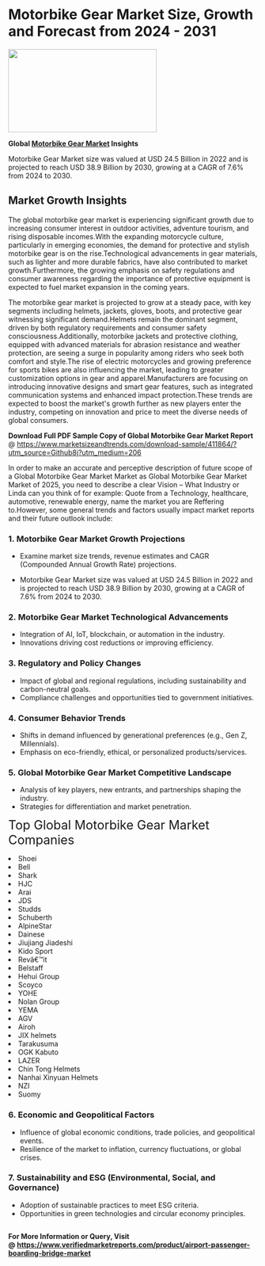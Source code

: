 <H1>Motorbike Gear Market Size, Growth and Forecast from 2024 - 2031</H1><img class="aligncenter size-medium wp-image-584254" src="https://thirdeyenews.in/wp-content/uploads/2024/09/Global-Market-Research-300x168.jpeg" alt="" width="300" height="168" /><p><strong>Global&nbsp;<a href="https://www.marketsizeandtrends.com/download-sample/411864/?utm_source=Github8j?utm_medium=206">Motorbike Gear Market</a> Insights</strong></p><p>Motorbike Gear Market size was valued at USD 24.5 Billion in 2022 and is projected to reach USD 38.9 Billion by 2030, growing at a CAGR of 7.6% from 2024 to 2030.</p><p><h2>Market Growth Insights</h2> <p>The global motorbike gear market is experiencing significant growth due to increasing consumer interest in outdoor activities, adventure tourism, and rising disposable incomes.With the expanding motorcycle culture, particularly in emerging economies, the demand for protective and stylish motorbike gear is on the rise.Technological advancements in gear materials, such as lighter and more durable fabrics, have also contributed to market growth.Furthermore, the growing emphasis on safety regulations and consumer awareness regarding the importance of protective equipment is expected to fuel market expansion in the coming years.</p> <p>The motorbike gear market is projected to grow at a steady pace, with key segments including helmets, jackets, gloves, boots, and protective gear witnessing significant demand.Helmets remain the dominant segment, driven by both regulatory requirements and consumer safety consciousness.Additionally, motorbike jackets and protective clothing, equipped with advanced materials for abrasion resistance and weather protection, are seeing a surge in popularity among riders who seek both comfort and style.The rise of electric motorcycles and growing preference for sports bikes are also influencing the market, leading to greater customization options in gear and apparel.Manufacturers are focusing on introducing innovative designs and smart gear features, such as integrated communication systems and enhanced impact protection.These trends are expected to boost the market's growth further as new players enter the industry, competing on innovation and price to meet the diverse needs of global consumers.</p> <p><span class=""><strong>Download Full PDF Sample Copy of Global Motorbike Gear Market Report</strong> @ <a href="https://www.marketsizeandtrends.com/download-sample/411864/?utm_source=Github8j?utm_medium=206" target="_blank">https://www.marketsizeandtrends.com/download-sample/411864/?utm_source=Github8j?utm_medium=206</a></span></p><p>In order to make an accurate and perceptive description of future scope of a Global&nbsp;Motorbike Gear Market Market as Global&nbsp;Motorbike Gear Market Market of 2025, you need to describe a clear Vision &ndash; What Industry or Linda can you think of for example: Quote from a Technology, healthcare, automotive, renewable energy, name the market you are Reffering to.However, some general trends and factors usually impact market reports and their future outlook include:</p><h3>1.&nbsp;<strong>Motorbike Gear Market Growth Projections</strong></h3><ul><li>Examine market size trends, revenue estimates and CAGR (Compounded Annual Growth Rate) projections.</li><li><p>Motorbike Gear Market size was valued at USD 24.5 Billion in 2022 and is projected to reach USD 38.9 Billion by 2030, growing at a CAGR of 7.6% from 2024 to 2030.</p></li></ul><h3>2.&nbsp;<strong>Motorbike Gear Market Technological Advancements</strong></h3><ul><li>Integration of AI, IoT, blockchain, or automation in the industry.</li><li>Innovations driving cost reductions or improving efficiency.</li></ul><h3>3.&nbsp;<strong>Regulatory and Policy Changes</strong></h3><ul><li>Impact of global and regional regulations, including sustainability and carbon-neutral goals.</li><li>Compliance challenges and opportunities tied to government initiatives.</li></ul><h3>4.&nbsp;<strong>Consumer Behavior Trends</strong></h3><ul><li>Shifts in demand influenced by generational preferences (e.g., Gen Z, Millennials).</li><li>Emphasis on eco-friendly, ethical, or personalized products/services.</li></ul><h3>5.&nbsp;<strong>Global Motorbike Gear Market Competitive Landscape</strong></h3><ul><li>Analysis of key players, new entrants, and partnerships shaping the industry.</li><li>Strategies for differentiation and market penetration.</li></ul><p data-pm-slice="1 1 []"><span style="color: inherit; font-family: inherit; font-size: 25px;">Top Global Motorbike Gear Market Companies</span></p><div class="" data-test-id=""><p><li>Shoei</li><li> Bell</li><li> Shark</li><li> HJC</li><li> Arai</li><li> JDS</li><li> Studds</li><li> Schuberth</li><li> AlpineStar</li><li> Dainese</li><li> Jiujiang Jiadeshi</li><li> Kido Sport</li><li> Revâ€™it</li><li> Belstaff</li><li> Hehui Group</li><li> Scoyco</li><li> YOHE</li><li> Nolan Group</li><li> YEMA</li><li> AGV</li><li> Airoh</li><li> JIX helmets</li><li> Tarakusuma</li><li> OGK Kabuto</li><li> LAZER</li><li> Chin Tong Helmets</li><li> Nanhai Xinyuan Helmets</li><li> NZI</li><li> Suomy</li></p></div><h3>6.&nbsp;<strong>Economic and Geopolitical Factors</strong></h3><ul><li>Influence of global economic conditions, trade policies, and geopolitical events.</li><li>Resilience of the market to inflation, currency fluctuations, or global crises.</li></ul><h3>7.&nbsp;<strong>Sustainability and ESG (Environmental, Social, and Governance)</strong></h3><ul><li>Adoption of sustainable practices to meet ESG criteria.</li><li>Opportunities in green technologies and circular economy principles.</li></ul><h2><strong style="font-size: 14px;">For More Information or Query, Visit @&nbsp;</strong><a style="background-color: #ffffff; font-size: 14px;" href="https://www.marketsizeandtrends.com/report/motorbike-gear-market/" target="_blank">https://www.verifiedmarketreports.com/product/airport-passenger-boarding-bridge-market</a></h2>
